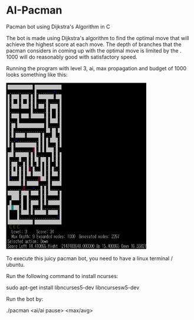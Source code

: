 # AI-Pacman
Pacman bot using Dijkstra's Algorithm in C

The bot is made using Dijkstra's algorithm to find the optimal move that will achieve the highest score at each move. The depth of branches that the pacman considers in coming up with the optimal move is limited by the <budget>. 1000 will do reasonably good with satisfactory speed. 
  
Running the program with level 3, ai, max propagation and budget of 1000 looks something like this:

<img src="images/example1.JPG" alt="alt text" width="380" height="450">


To execute this juicy pacman bot, you need to have a linux terminal / ubuntu.


Run the following command to install ncurses:

sudo apt-get install libncurses5-dev libncursesw5-dev 


Run the bot by:

./pacman <level> <ai/ai pause> <max/avg> <budget> 
